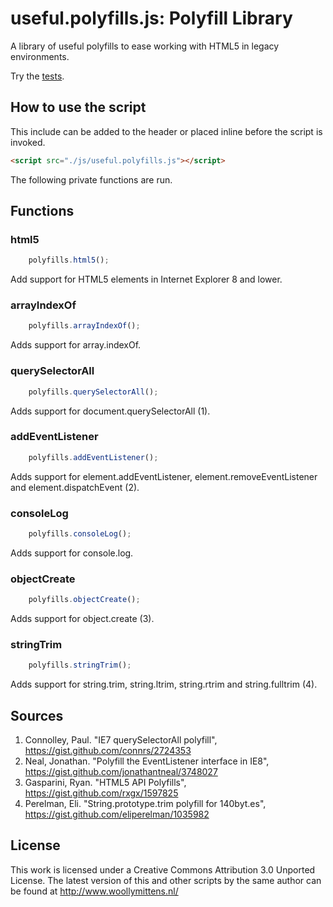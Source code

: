 # useful.polyfills.js: Polyfill Library

A library of useful polyfills to ease working with HTML5 in legacy environments.

Try the <a href="http://www.woollymittens.nl/useful/default.php?url=_useful">tests</a>.

## How to use the script

This include can be added to the header or placed inline before the script is invoked.

```html
<script src="./js/useful.polyfills.js"></script>
```

The following private functions are run.

## Functions

### html5

```javascript
	polyfills.html5();
```

Add support for HTML5 elements in Internet Explorer 8 and lower.

### arrayIndexOf

```javascript
	polyfills.arrayIndexOf();
```

Adds support for array.indexOf.

### querySelectorAll

```javascript
	polyfills.querySelectorAll();
```

Adds support for document.querySelectorAll (1).

### addEventListener

```javascript
	polyfills.addEventListener();
```

Adds support for element.addEventListener, element.removeEventListener and element.dispatchEvent (2).

### consoleLog

```javascript
	polyfills.consoleLog();
```

Adds support for console.log.

### objectCreate

```javascript
	polyfills.objectCreate();
```

Adds support for object.create (3).

### stringTrim

```javascript
	polyfills.stringTrim();
```

Adds support for string.trim, string.ltrim, string.rtrim and string.fulltrim (4).

## Sources

1. Connolley, Paul. "IE7 querySelectorAll polyfill", https://gist.github.com/connrs/2724353
2. Neal, Jonathan. "Polyfill the EventListener interface in IE8", https://gist.github.com/jonathantneal/3748027
3. Gasparini, Ryan. "HTML5 API Polyfills", https://gist.github.com/rxgx/1597825
4. Perelman, Eli. "String.prototype.trim polyfill for 140byt.es", https://gist.github.com/eliperelman/1035982

## License
This work is licensed under a Creative Commons Attribution 3.0 Unported License. The latest version of this and other scripts by the same author can be found at http://www.woollymittens.nl/

